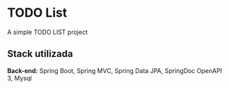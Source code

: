 # TODO List

A simple TODO LIST project



## Stack utilizada

**Back-end:** Spring Boot, Spring MVC, Spring Data JPA, SpringDoc OpenAPI 3,  Mysql



